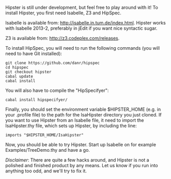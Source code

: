 Hipster is still under development, but feel free to play around with it!
To install Hipster, you first need Isabelle, Z3 and HipSpec.

Isabelle is available from: http://isabelle.in.tum.de/index.html.
Hipster works with Isabelle 2013-2, preferably in jEdit if you want
nice syntactic sugar.

Z3 is available from: http://z3.codeplex.com/releases.

To install HipSpec, you will need to run the following commands (you
will need to have Git installed):

    git clone https://github.com/danr/hipspec
    cd hipspec
    git checkout hipster
    cabal update
    cabal install 

You will also have to compile the "HipSpecifyer":

    cabal install hipspecifyer/
    
Finally, you should set the environment variable $HIPSTER_HOME (e.g. in your .profile file) to the path for the IsaHipster directory you just cloned. If you want to use Hipster from an Isabelle file, it need to import the IsaHipster.thy file, which sets up Hipster, by including the line: 
    
    imports "$HIPSTER_HOME/IsaHipster"
    
Now, you should be able to try Hipster. Start up Isabelle on for example Examples/TreeDemo.thy and have a go.

_Disclaimer_: There are quite a few hacks around, and Hipster is not a polished and finished product by any means. Let us know if you run into anything too odd, and we'll try to fix it.
